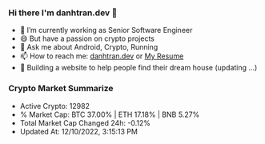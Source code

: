 ### Hi there I'm danhtran.dev 👋

- 🔭 I’m currently working as Senior Software Engineer
- 😄 But have a passion on crypto projects
- 💬 Ask me about Android, Crypto, Running 
- 📫 How to reach me: <a href="https://danhtran.dev" target="_blank">danhtran.dev</a> or <a href="Dan-Resume.pdf" target="_blank">My Resume</a>
- 🌱 Building a website to help people find their dream house (updating ...)

### Crypto Market Summarize
- Active Crypto: 12982
- % Market Cap: BTC 37.00% | ETH 17.18% | BNB 5.27%
- Total Market Cap Changed 24h: -0.12%
- Updated At: 12/10/2022, 3:15:13 PM
